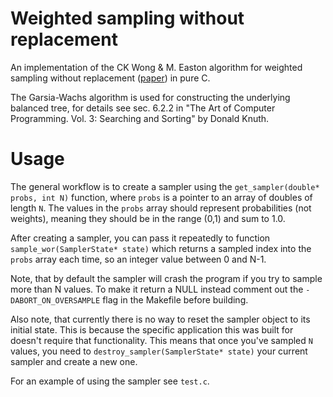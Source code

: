 # Weighted sampling without replacement

An implementation of the CK Wong & M. Easton algorithm for weighted sampling without replacement ([paper](https://www.researchgate.net/publication/220617264_An_Efficient_Method_for_Weighted_Sampling_Without_Replacement?enrichId=rgreq-e42f11ef98e6b1a82cacfdc5209e459d-XXX&enrichSource=Y292ZXJQYWdlOzIyMDYxNzI2NDtBUzoxMTAyMzgyODgwNjA0MTZAMTQwMzI5NDI2NDM5MQ%3D%3D&el=1_x_2&_esc=publicationCoverPdf)) in pure C.

The Garsia-Wachs algorithm is used for constructing the underlying balanced tree, for details see sec. 6.2.2 in "The Art of Computer Programming. Vol. 3: Searching and Sorting" by Donald Knuth.

# Usage

The general workflow is to create a sampler using the `get_sampler(double* probs, int N)` function, where `probs` is a pointer to an array of doubles of length `N`. The values in the `probs` array should represent probabilities (not weights), meaning they should be in the range (0,1) and sum to 1.0.

After creating a sampler, you can pass it repeatedly to function `sample_wor(SamplerState* state)` which returns a sampled index into the `probs` array each time, so an integer value between 0 and N-1.

Note, that by default the sampler will crash the program if you try to sample more than N values. To make it return a NULL instead comment out the `-DABORT_ON_OVERSAMPLE` flag in the Makefile before building.

Also note, that currently there is no way to reset the sampler object to its initial state. This is because the specific application this was built for doesn't require that functionality. This means that once you've sampled `N` values, you need to `destroy_sampler(SamplerState* state)` your current sampler and create a new one.

For an example of using the sampler see `test.c`.

